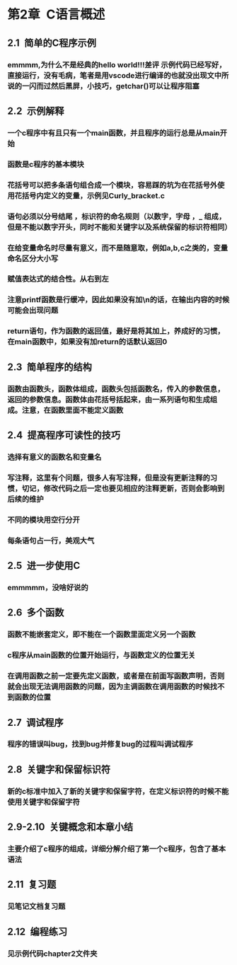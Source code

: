 # 第2章&ensp;C语言概述 #
## 2.1&ensp;简单的C程序示例 ##
### emmmm,为什么不是经典的hello world!!!差评 示例代码已经写好，直接运行，没有毛病，笔者是用vscode进行编译的也就没出现文中所说的一闪而过然后黑屏，小技巧，getchar()可以让程序阻塞 ###
## 2.2&ensp;示例解释 ##
### 一个c程序中有且只有一个main函数，并且程序的运行总是从main开始 ###
### 函数是c程序的基本模块 ###
### 花括号可以把多条语句组合成一个模块，容易踩的坑为在花括号外使用花括号内定义的变量，示例见Curly_bracket.c ###
### 语句必须以分号结尾 ，标识符的命名规则（以数字，字母 ，_ 组成，但是不能以数字开头，同时不能和关键字以及系统保留的标识符相同） ###
### 在给变量命名时尽量有意义，而不是随意取，例如a,b,c之类的，变量命名区分大小写 ###
### 赋值表达式的结合性。从右到左 ###
### 注意printf函数是行缓冲，因此如果没有加\n的话，在输出内容的时候可能会出现问题 ###
### return语句，作为函数的返回值，最好是将其加上，养成好的习惯，在main函数中，如果没有加return的话默认返回0 ###
## 2.3&ensp;简单程序的结构 ##
### 函数由函数头，函数体组成，函数头包括函数名，传入的参数信息，返回的参数信息。函数体由花括号括起来，由一系列语句和生成组成。注意，在函数里面不能定义函数 ###
## 2.4&ensp;提高程序可读性的技巧 ##
### 选择有意义的函数名和变量名 ###
### 写注释，这里有个问题，很多人有写注释，但是没有更新注释的习惯，切记，修改代码之后一定也要见相应的注释更新，否则会影响到后续的维护 ###
### 不同的模块用空行分开 ###
### 每条语句占一行，美观大气 ###
## 2.5&ensp;进一步使用C ##
### emmmmm，没啥好说的 ###
## 2.6&ensp;多个函数 ##
### 函数不能嵌套定义，即不能在一个函数里面定义另一个函数 ###
### c程序从main函数的位置开始运行，与函数定义的位置无关 ###
### 在调用函数之前一定要先定义函数，或者是在前面写函数声明，否则就会出现无法调用函数的问题，因为主调函数在调用函数的时候找不到函数的位置 ###
## 2.7&ensp;调试程序 ##
### 程序的错误叫bug，找到bug并修复bug的过程叫调试程序 ###
## 2.8&ensp;关键字和保留标识符 ##
### 新的c标准中加入了新的关键字和保留字符，在定义标识符的时候不能使用关键字和保留字符 ###
## 2.9-2.10&ensp;关键概念和本章小结 ##
### 主要介绍了c程序的组成，详细分解介绍了第一个c程序，包含了基本语法 ###
## 2.11&ensp;复习题 ##
### 见笔记文档复习题 ###
## 2.12&ensp;编程练习 ##
### 见示例代码chapter2文件夹 ###